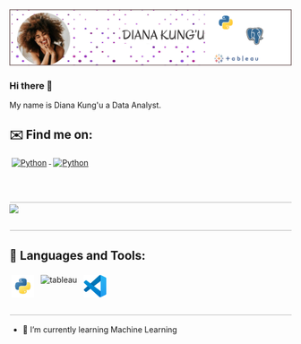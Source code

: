 ![Header](/Assets/Header.png)

### Hi there 👋

My name is Diana Kung'u a Data Analyst.

## ✉️ Find me on:

 <a href="https://www.linkedin.com/in/dianakungu/" target="_blank" rel="noopener noreferrer"> <img src="https://download.logo.wine/logo/LinkedIn/LinkedIn-Logo.wine.png" alt="Python" height="60" style="vertical-align:top; margin:4px"> </a>
 <a href="https://twitter.com/d_kungu"> <img src="https://encrypted-tbn0.gstatic.com/images?q=tbn:ANd9GcQP9FYJYNSMJYQCYwZRsYaAQ1Tz1VsLwUS5fw&usqp=CAU" alt="Python" height="40" style="vertical-align:top; margin:4px"></a>
</p>

<br />

![Line](/Assets/Line.png)
<img src="https://github-readme-stats.vercel.app/api?username=diana-kungu&show_icons=true&theme=tokyonight" />

![Line](/Assets/Line.png)

## 🧰 Languages and Tools:
<img src="https://raw.githubusercontent.com/github/explore/80688e429a7d4ef2fca1e82350fe8e3517d3494d/topics/python/python.png" alt="Python" height="40" style="vertical-align:top; margin:4px">
<img src="https://i2.wp.com/zappysys.com/blog/wp-content/uploads/2018/06/tableau-integration-logo.png?fit=376%2C376&amp;ssl=1" alt="tableau" height="40" style="vertical-align:top; margin:4px">
<img src="https://raw.githubusercontent.com/github/explore/80688e429a7d4ef2fca1e82350fe8e3517d3494d/topics/visual-studio-code/visual-studio-code.png" alt="VS Code" height="40" style="vertical-align:top; margin:4px">
</p>

![Line](/Assets/Line.png)

- 🌱 I’m currently learning Machine Learning
<!--
**diana-kungu/diana-kungu** is a ✨ _special_ ✨ repository because its `README.md` (this file) appears on your GitHub profile.

Here are some ideas to get you started:

- 🔭 I’m currently working on ...

- 👯 I’m looking to collaborate on ...
- 🤔 I’m looking for help with ...
- 💬 Ask me about ...
- 📫 How to reach me: ...
- 😄 Pronouns: ...
- ⚡ Fun fact: ...
-->
